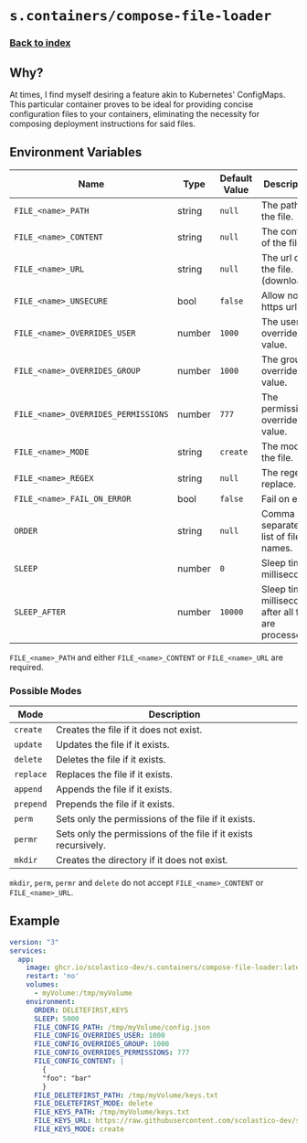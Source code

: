 # `s.containers/compose-file-loader`
### [Back to index](../../README.md)

## Why?
At times, I find myself desiring a feature akin to Kubernetes' ConfigMaps.
This particular container proves to be ideal for providing concise
configuration files to your containers, eliminating the necessity for
composing deployment instructions for said files.

## Environment Variables
| Name                                | Type   | Default Value | Description                                               |
|-------------------------------------|--------|---------------|-----------------------------------------------------------|
| `FILE_<name>_PATH`                  | string | `null`        | The path of the file.                                     |
| `FILE_<name>_CONTENT`               | string | `null`        | The content of the file.                                  |
| `FILE_<name>_URL`                   | string | `null`        | The url of the file. (download)                           |
| `FILE_<name>_UNSECURE`              | bool   | `false`       | Allow non-https urls.                                     |
| `FILE_<name>_OVERRIDES_USER`        | number | `1000`        | The user override value.                                  |
| `FILE_<name>_OVERRIDES_GROUP`       | number | `1000`        | The group override value.                                 |
| `FILE_<name>_OVERRIDES_PERMISSIONS` | number | `777`         | The permissions override value.                           |
| `FILE_<name>_MODE`                  | string | `create`      | The mode of the file.                                     |
| `FILE_<name>_REGEX`                 | string | `null`        | The regex to replace.                                     |
| `FILE_<name>_FAIL_ON_ERROR`         | bool   | `false`       | Fail on error.                                            |
| `ORDER`                             | string | `null`        | Comma separated list of file names.                       |
| `SLEEP`                             | number | `0`           | Sleep time in milliseconds.                               |
| `SLEEP_AFTER`                       | number | `10000`       | Sleep time in milliseconds after all files are processed. |

`FILE_<name>_PATH` and either `FILE_<name>_CONTENT` or `FILE_<name>_URL` are required.

### Possible Modes
| Mode      | Description                                                                  |
|-----------|------------------------------------------------------------------------------|
| `create`  | Creates the file if it does not exist.                                       |
| `update`  | Updates the file if it exists.                                               |
| `delete`  | Deletes the file if it exists.                                               |
| `replace` | Replaces the file if it exists.                                              |
| `append`  | Appends the file if it exists.                                               |
| `prepend` | Prepends the file if it exists.                                              |
| `perm`    | Sets only the permissions of the file if it exists.                          |
| `permr`   | Sets only the permissions of the file if it exists recursively.              |
| `mkdir`   | Creates the directory if it does not exist.                                  |

`mkdir`, `perm`, `permr` and `delete` do not accept `FILE_<name>_CONTENT` or `FILE_<name>_URL`.

## Example
```yml
version: "3"
services:
  app:
    image: ghcr.io/scolastico-dev/s.containers/compose-file-loader:latest
    restart: 'no'
    volumes:
      - myVolume:/tmp/myVolume
    environment:
      ORDER: DELETEFIRST,KEYS
      SLEEP: 5000
      FILE_CONFIG_PATH: /tmp/myVolume/config.json
      FILE_CONFIG_OVERRIDES_USER: 1000
      FILE_CONFIG_OVERRIDES_GROUP: 1000
      FILE_CONFIG_OVERRIDES_PERMISSIONS: 777
      FILE_CONFIG_CONTENT: |
        {
        "foo": "bar"
        }
      FILE_DELETEFIRST_PATH: /tmp/myVolume/keys.txt
      FILE_DELETEFIRST_MODE: delete
      FILE_KEYS_PATH: /tmp/myVolume/keys.txt
      FILE_KEYS_URL: https://raw.githubusercontent.com/scolastico-dev/s.containers/master/src/compose-file-loader/README.md
      FILE_KEYS_MODE: create
```
